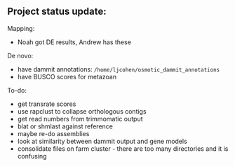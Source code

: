 ## Project status update:

Mapping:

* Noah got DE results, Andrew has these

De novo:

* have dammit annotations: `/home/ljcohen/osmotic_dammit_annotations`
* have BUSCO scores for metazoan


To-do:

* get transrate scores
* use rapclust to collapse orthologous contigs
* get read numbers from trimmomatic output
* blat or shmlast against reference
* maybe re-do assemblies
* look at similarity between dammit output and gene models
* consolidate files on farm cluster - there are too many directories and it is confusing
